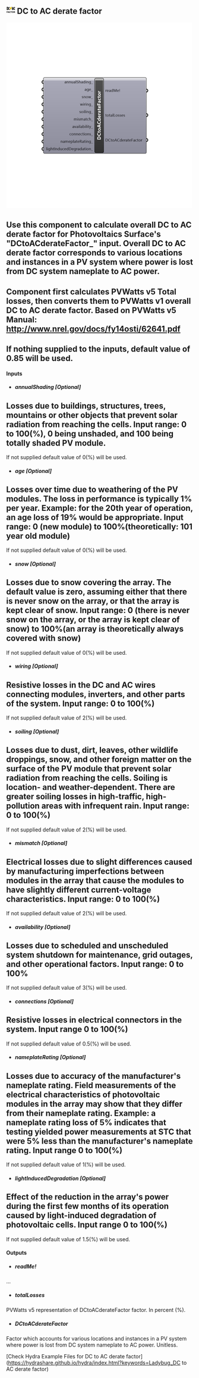 ## ![](../../images/icons/DC_to_AC_derate_factor.png) DC to AC derate factor

![](../../images/500x500/DC_to_AC_derate_factor.png)

Use this component to calculate overall DC to AC derate factor for Photovoltaics Surface's "DCtoACderateFactor_" input.
 Overall DC to AC derate factor corresponds to various locations and instances in a PV system where power is lost from DC system nameplate to AC power.
 -
 Component first calculates PVWatts v5 Total losses, then converts them to PVWatts v1 overall DC to AC derate factor.
 Based on PVWatts v5 Manual: http://www.nrel.gov/docs/fy14osti/62641.pdf
 -
 If nothing supplied to the inputs, default value of 0.85 will be used.
 -
 

#### Inputs
* ##### annualShading [Optional]
Losses due to buildings, structures, trees, mountains or other objects that prevent solar radiation from reaching the cells.
 Input range: 0 to 100(%), 0 being unshaded, and 100 being totally shaded PV module.
 -
 If not supplied default value of 0(%) will be used.
* ##### age [Optional]
Losses over time due to weathering of the PV modules. The loss in performance is typically 1% per year. Example: for the 20th year of operation, an age loss of 19% would be appropriate. 
 Input range: 0 (new module) to 100%(theoretically: 101 year old module)
 -
 If not supplied default value of 0(%) will be used.
* ##### snow [Optional]
Losses due to snow covering the array. The default value is zero, assuming either that there is never snow on the array, or that the array is kept clear of snow.
 Input range: 0 (there is never snow on the array, or the array is kept clear of snow) to 100%(an array is theoretically always covered with snow)
 -
 If not supplied default value of 0(%) will be used.
* ##### wiring [Optional]
Resistive losses in the DC and AC wires connecting modules, inverters, and other parts of the system.
 Input range: 0 to 100(%)
 -
 If not supplied default value of 2(%) will be used.
* ##### soiling [Optional]
Losses due to dust, dirt, leaves, other wildlife droppings, snow, and other foreign matter on the surface of the PV module that prevent solar radiation from reaching the cells. Soiling is location- and weather-dependent. There are greater soiling losses in high-traffic, high-pollution areas with infrequent rain.
 Input range: 0 to 100(%)
 -
 If not supplied default value of 2(%) will be used.
* ##### mismatch [Optional]
Electrical losses due to slight differences caused by manufacturing imperfections between modules in the array that cause the modules to have slightly different current-voltage characteristics.
 Input range: 0 to 100(%)
 -
 If not supplied default value of 2(%) will be used.
* ##### availability [Optional]
Losses due to scheduled and unscheduled system shutdown for maintenance, grid outages, and other operational factors.
 Input range: 0 to 100%
 -
 If not supplied default value of 3(%) will be used.
* ##### connections [Optional]
Resistive losses in electrical connectors in the system.
 Input range 0 to 100(%)
 -
 If not supplied default value of 0.5(%) will be used.
* ##### nameplateRating [Optional]
Losses due to accuracy of the manufacturer's nameplate rating. Field measurements of the electrical characteristics of photovoltaic modules in the array may show that they differ from their nameplate rating. Example: a nameplate rating loss of 5% indicates that testing yielded power measurements at STC that were 5% less than the manufacturer's nameplate rating.
 Input range 0 to 100(%)
 -
 If not supplied default value of 1(%) will be used.
* ##### lightInducedDegradation [Optional]
Effect of the reduction in the array's power during the first few months of its operation caused by light-induced degradation of photovoltaic cells.
 Input range 0 to 100(%)
 -
 If not supplied default value of 1.5(%) will be used.

#### Outputs
* ##### readMe!
...
* ##### totalLosses
PVWatts v5 representation of DCtoACderateFactor factor.
 In percent (%).
* ##### DCtoACderateFactor
Factor which accounts for various locations and instances in a PV system where power is lost from DC system nameplate to AC power.
 Unitless.


[Check Hydra Example Files for DC to AC derate factor](https://hydrashare.github.io/hydra/index.html?keywords=Ladybug_DC to AC derate factor)